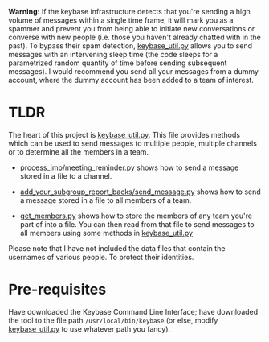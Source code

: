 **Warning:** If the keybase infrastructure detects that you're sending a high volume of messages within a single time frame, it will mark you as a spammer and prevent you from being able to initiate new conversations or converse with new people (i.e. those you haven't already chatted with in the past). To bypass their spam detection, [keybase_util.py](keybase_util.py) allows you to send messages with an intervening sleep time (the code sleeps for a parametrized random quantity of time before sending subsequent messages). I would recommend you send all your messages from a dummy account, where the dummy account has been added to a team of interest.

# TLDR

The heart of this project is [keybase_util.py](./keybase_util.py). This file provides methods which can be used to send messages to multiple people, multiple channels or to determine all the members in a team.



- [process_imp/meeting_reminder.py](process_imp/meeting_reminder.py) shows how to send a message stored in a file to a channel.
- [add_your_subgroup_report_backs/send_message.py](add_your_subgroup_report_backs/send_message.py) shows how to send a message stored in a file to all members of a team.

- [get_members.py](get_members.py) shows how to store the members of any team you're part of into a file. You can then read from that file to send messages to all members using some methods in [keybase_util.py](keybase_util.py)

Please note that I have not included the data files that contain the usernames of various people. To protect their identities.



# Pre-requisites

Have downloaded the Keybase Command Line Interface; have downloaded the tool to the file path `/usr/local/bin/keybase` (or else, modify [keybase_util.py](./keybase_util.py) to use whatever path you fancy).